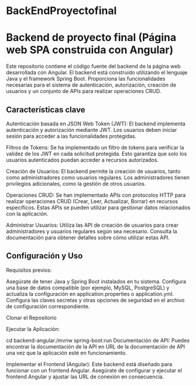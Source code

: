 # BackEndProyectofinal
<h1>Backend de proyecto final (Página web SPA construida con Angular)</h1>
<p>Este repositorio contiene el código fuente del backend de la página web desarrollada con Angular. 
  El backend está construido utilizando el lenguaje Java y el framework Spring Boot. 
  Proporciona las funcionalidades necesarias para el sistema de autenticación, autorización, 
  creación de usuarios y un conjunto de APIs para realizar operaciones CRUD.</p>

<h2>Características clave</h2>
Autenticación basada en JSON Web Token (JWT): El backend implementa autenticación y autorización mediante JWT. 
Los usuarios deben iniciar sesión para acceder a las funcionalidades protegidas.

Filtros de Tokens: Se ha implementado un filtro de tokens para verificar la validez de los JWT en cada solicitud protegida. 
Esto garantiza que solo los usuarios autenticados puedan acceder a recursos autorizados.

Creación de Usuarios: El backend permite la creación de usuarios, tanto como administradores como usuarios regulares. 
Los administradores tienen privilegios adicionales, como la gestión de otros usuarios.

Operaciones CRUD: Se han implementado APIs con protocolos HTTP para realizar operaciones CRUD (Crear, Leer, Actualizar, Borrar) 
en recursos específicos. Estas APIs se pueden utilizar para gestionar datos relacionados con la aplicación.

Administrar Usuarios: Utiliza las API de creación de usuarios para crear administradores y usuarios regulares según sea necesario. 
Consulta la documentación para obtener detalles sobre cómo utilizar estas API.

<h2>Configuración y Uso</h2>
Requisitos previos:

Asegúrate de tener Java y Spring Boot instalados en tu sistema.
Configura una base de datos compatible (por ejemplo, MySQL, PostgreSQL) y actualiza la configuración en application.properties o application.yml.
Configura las claves secretas y otras opciones de seguridad en el archivo de configuración correspondiente.

Clonar el Repositorio


Ejecutar la Aplicación:


cd backend-angular./mvnw spring-boot:run
Documentación de API:
Puedes encontrar la documentación de la API en URL de la documentación de API una vez que la aplicación esté en funcionamiento.


Implementar el Frontend (Angular):
Este backend está diseñado para funcionar con un frontend Angular. Asegúrate de configurar y ejecutar el frontend Angular y ajustar las URL de conexión en consecuencia.
